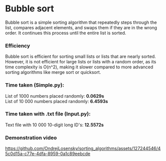 # Bubble sort
Bubble sort is a simple sorting algorithm that repeatedly steps through the list, compares adjacent elements, and swaps them if they are in the wrong order. It continues this process until the entire list is sorted.

### Efficiency
Bubble sort is efficient for sorting small lists or lists that are nearly sorted. However, it is not efficient for large lists or lists with a random order, as its time complexity is O(n^2), making it slower compared to more advanced sorting algorithms like merge sort or quicksort.

### Time taken (Simple.py):
List of 1000 numbers placed randomly: **0.0629s**  
List of 10 000 numbers placed randomly: **6.4593s**

### Time taken with .txt file (Input.py):
Text file with 10 000 10-digit long ID's: **12.5572s**

### Demonstration video
https://github.com/OndrejLosensky/sorting_algorithms/assets/127244546/45c0d15a-c77e-4dfa-8959-0a1c89eebcde

